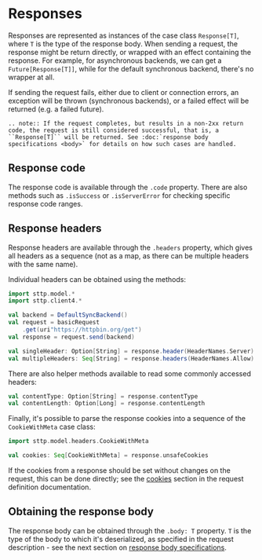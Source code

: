 # Responses

Responses are represented as instances of the case class `Response[T]`, where `T` is the type of the response body. When sending a request, the response might be return directly, or wrapped with an effect containing the response. For example, for asynchronous backends, we can get a `Future[Response[T]]`, while for the default synchronous backend, there's no wrapper at all.

If sending the request fails, either due to client or connection errors, an exception will be thrown (synchronous backends), or a failed effect will be returned (e.g. a failed future).

```{eval-rst}
.. note:: If the request completes, but results in a non-2xx return code, the request is still considered successful, that is, a ``Response[T]`` will be returned. See :doc:`response body specifications <body>` for details on how such cases are handled.
```

## Response code

The response code is available through the `.code` property. There are also methods such as `.isSuccess` or `.isServerError` for checking specific response code ranges.

## Response headers

Response headers are available through the `.headers` property, which gives all headers as a sequence (not as a map, as there can be multiple headers with the same name).

Individual headers can be obtained using the methods:

```scala mdoc:silent
import sttp.model.*
import sttp.client4.*

val backend = DefaultSyncBackend()
val request = basicRequest
    .get(uri"https://httpbin.org/get")
val response = request.send(backend)

val singleHeader: Option[String] = response.header(HeaderNames.Server)
val multipleHeaders: Seq[String] = response.headers(HeaderNames.Allow)
```

There are also helper methods available to read some commonly accessed headers:

```scala mdoc:compile-only
val contentType: Option[String] = response.contentType
val contentLength: Option[Long] = response.contentLength
```

Finally, it's possible to parse the response cookies into a sequence of the `CookieWithMeta` case class:

```scala mdoc:compile-only
import sttp.model.headers.CookieWithMeta

val cookies: Seq[CookieWithMeta] = response.unsafeCookies
```        

If the cookies from a response should be set without changes on the request, this can be done directly; see the [cookies](../requests/cookies.md) section in the request definition documentation.

## Obtaining the response body

The response body can be obtained through the `.body: T` property. `T` is the type of the body to which it's deserialized, as specified in the request description - see the next section on [response body specifications](body.md).
